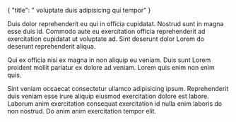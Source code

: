 {
  "title": " voluptate duis adipisicing qui tempor"
}

Duis dolor reprehenderit eu qui in officia cupidatat. Nostrud sunt in magna esse duis id. Commodo aute eu exercitation officia reprehenderit ad exercitation cupidatat ut voluptate ad. Sint deserunt dolor Lorem do deserunt reprehenderit aliqua.

Qui ex officia nisi ex magna in non aliquip eu veniam. Duis sunt Lorem proident mollit pariatur ex dolore ad veniam. Lorem quis enim non enim quis.

Sint veniam occaecat consectetur ullamco adipisicing ipsum. Reprehenderit duis veniam esse irure aliquip eiusmod exercitation dolore est labore. Laborum anim exercitation consequat exercitation id nulla enim laboris do non nostrud. Do anim anim exercitation tempor elit.